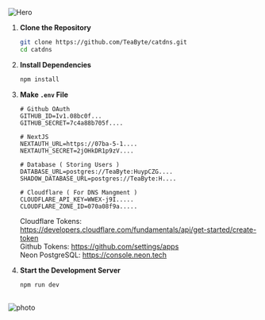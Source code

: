 ![Hero](https://i.ibb.co/2FYtPnr/github-md.jpg)

1. **Clone the Repository**

    ```sh
    git clone https://github.com/TeaByte/catdns.git
    cd catdns
    ```

2. **Install Dependencies**

    ```sh
    npm install
    ```

3. **Make `.env` File**

     ```env
    # Github OAuth
    GITHUB_ID=Iv1.08bc0f...
    GITHUB_SECRET=7c4a88b705f....
    
    # NextJS
    NEXTAUTH_URL=https://07ba-5-1....
    NEXTAUTH_SECRET=2jOHkDR1p9zV....

    # Database ( Storing Users )
    DATABASE_URL=postgres://TeaByte:HuypCZG....
    SHADOW_DATABASE_URL=postgres://TeaByte:H....
    
    # Cloudflare ( For DNS Mangment )
    CLOUDFLARE_API_KEY=WWEX-j9I.....
    CLOUDFLARE_ZONE_ID=070a08f9a.....
    ```
    Cloudflare Tokens: https://developers.cloudflare.com/fundamentals/api/get-started/create-token  
    Github Tokens: https://github.com/settings/apps  
    Neon PostgreSQL: https://console.neon.tech

4. **Start the Development Server**

    ```sh
    npm run dev
    ```
##

![photo](https://i.ibb.co/8xN33sx/auth-hero-small.jpg)
